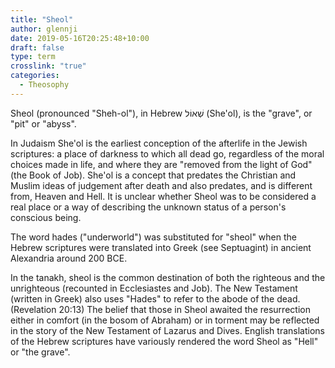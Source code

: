 ```yaml
---
title: "Sheol"
author: glennji
date: 2019-05-16T20:25:48+10:00
draft: false
type: term
crosslink: "true"
categories:
  - Theosophy
---
```

Sheol (pronounced "Sheh-ol"), in Hebrew שְׁאוֹל (She'ol), is the "grave", or "pit" or "abyss".

<div>In Judaism She'ol is the earliest conception of the afterlife in the Jewish scriptures: a place of darkness to which all dead go, regardless of the moral choices made in life, and where they are "removed from the light of God" (the Book of Job). She'ol is a concept that predates the Christian and Muslim ideas of judgement after death and also predates, and is different from, Heaven and Hell. It is unclear whether Sheol was to be considered a real place or a way of describing the unknown status of a person's conscious being.</div>

The word hades ("underworld") was substituted for "sheol" when the Hebrew scriptures were translated into Greek (see Septuagint) in ancient Alexandria around 200 BCE.

In the tanakh, sheol is the common destination of both the righteous and the unrighteous (recounted in Ecclesiastes and Job). The New Testament (written in Greek) also uses "Hades" to refer to the abode of the dead. (Revelation 20:13) The belief that those in Sheol awaited the resurrection either in comfort (in the bosom of Abraham) or in torment may be reflected in the story of the New Testament of Lazarus and Dives. English translations of the Hebrew scriptures have variously rendered the word Sheol as "Hell" or "the grave".
